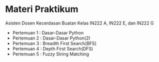 # Materi Praktikum

Asisten Dosen Kecerdasan Buatan Kelas IN222 A, IN222 E, dan IN222 G

- Pertemuan 1 : Dasar-Dasar Python
- Pertemuan 2 : Dasar-Dasar Python(2)
- Pertemuan 3 : Breadth First Search(BFS)
- Pertemuan 4 : Depth First Search(DFS)
- Pertemuan 5 : Fuzzy String Matching
